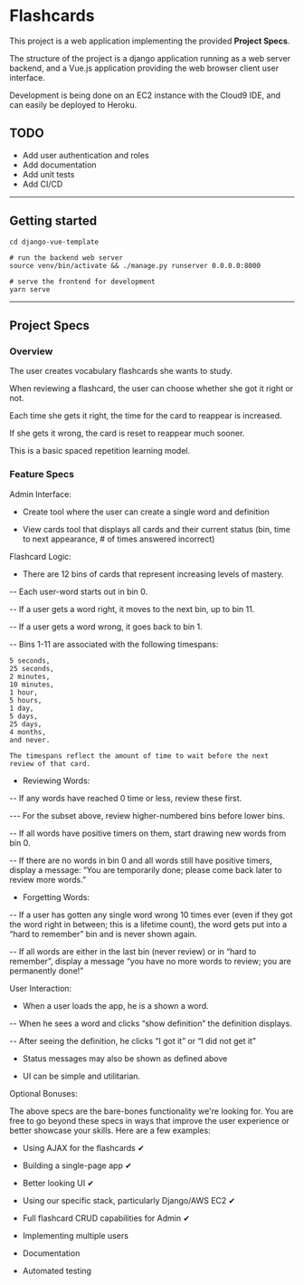# Flashcards

This project is a web application implementing the provided **Project Specs**.

The structure of the project is a django application running as a web server backend, and a Vue.js application providing the web browser client user interface.

Development is being done on an EC2 instance with the Cloud9 IDE, and can easily be deployed to Heroku.


## TODO

- Add user authentication and roles
- Add documentation
- Add unit tests
- Add CI/CD


--------------

## Getting started

```
cd django-vue-template

# run the backend web server
source venv/bin/activate && ./manage.py runserver 0.0.0.0:8000

# serve the frontend for development
yarn serve
```


--------------

## Project Specs

### Overview

The user creates vocabulary flashcards she wants to study.

When reviewing a flashcard, the user can choose whether she got it right or not.

Each time she gets it right, the time for the card to reappear is increased.

If she gets it wrong, the card is reset to reappear much sooner.

This is a basic spaced repetition learning model.


### Feature Specs

Admin Interface:

- Create tool where the user can create a single word and definition

- View cards tool that displays all cards and their current status (bin, time to next appearance, # of times answered incorrect)


Flashcard Logic:

- There are 12 bins of cards that represent increasing levels of mastery.

-- Each user-word starts out in bin 0.

-- If a user gets a word right, it moves to the next bin, up to bin 11.

-- If a user gets a word wrong, it goes back to bin 1.

-- Bins 1-11 are associated with the following timespans:  
    
    5 seconds,
    25 seconds,
    2 minutes,
    10 minutes,
    1 hour,
    5 hours,
    1 day,
    5 days,
    25 days,
    4 months,
    and never.
    
    The timespans reflect the amount of time to wait before the next review of that card.

- Reviewing Words:

-- If any words have reached 0 time or less, review these first.

--- For the subset above, review higher-numbered bins before lower bins.

-- If all words have positive timers on them, start drawing new words from bin 0.

-- If there are no words in bin 0 and all words still have positive timers, display a message: “You are temporarily done; please come back later to review more words.”

- Forgetting Words:

-- If a user has gotten any single word wrong 10 times ever (even if they got the word right in between; this is a lifetime count), the word gets put into a “hard to remember” bin and is never shown again.

-- If all words are either in the last bin (never review) or in “hard to remember”, display a message “you have no more words to review; you are permanently done!”

 

User Interaction:

- When a user loads the app, he is a shown a word.

-- When he sees a word and clicks “show definition” the definition displays.

-- After seeing the definition, he clicks “I got it” or “I did not get it”

- Status messages may also be shown as defined above

- UI can be simple and utilitarian. 


Optional Bonuses:

The above specs are the bare-bones functionality we're looking for. You are free to go beyond these specs in ways that improve the user experience or better showcase your skills. Here are a few examples:

- Using AJAX for the flashcards ✔

- Building a single-page app ✔

- Better looking UI ✔

- Using our specific stack, particularly Django/AWS EC2 ✔

- Full flashcard CRUD capabilities for Admin ✔

- Implementing multiple users

- Documentation

- Automated testing
